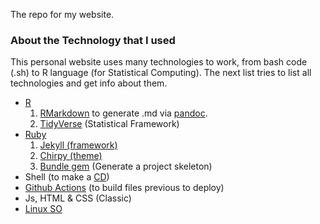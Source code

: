 The repo for my website.

### About the Technology that I used

This personal website uses many technologies to work, from bash code (.sh) to R language (for Statistical Computing).
The next list tries to list all technologies and get info about them.

* [R][R]
    1. [RMarkdown][RM] to generate .md via [pandoc](https://pandoc.org/).
    2. [TidyVerse][TV] (Statistical Framework)
* [Ruby][Ruby]
    1. [Jekyll (framework)][jekyll]
    2. [Chirpy (theme)][chirpy]
    3. [Bundle gem][bundle] (Generate a project skeleton)
* Shell (to make a [CD][CD])
* [Github Actions][ga] (to build files previous to deploy)
* Js, HTML & CSS (Classic)
* [Linux SO](https://ubuntu.com/download)


[bundle]: https://bundler.io/man/bundle-gem.1.html
[CD]: https://en.wikipedia.org/wiki/Continuous_deployment
[chirpy]: https://github.com/cotes2020/jekyll-theme-chirpy/
[jekyll]: https://jekyllrb.com/
[R]: https://www.r-project.org/
[Ruby]: https://www.ruby-lang.org/en/
[ga]: https://docs.github.com/en/actions
[RM]: https://rmarkdown.rstudio.com/
[TV]: https://www.tidyverse.org/